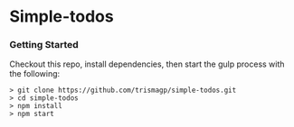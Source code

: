 # Simple-todos

### Getting Started

Checkout this repo, install dependencies, then start the gulp process with the following:

```
> git clone https://github.com/trismagp/simple-todos.git
> cd simple-todos
> npm install
> npm start
```
